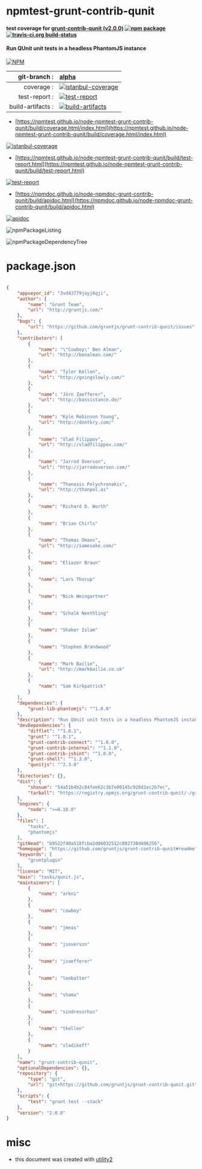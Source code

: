 # npmtest-grunt-contrib-qunit

#### test coverage for  [grunt-contrib-qunit (v2.0.0)](https://github.com/gruntjs/grunt-contrib-qunit#readme)  [![npm package](https://img.shields.io/npm/v/npmtest-grunt-contrib-qunit.svg?style=flat-square)](https://www.npmjs.org/package/npmtest-grunt-contrib-qunit) [![travis-ci.org build-status](https://api.travis-ci.org/npmtest/node-npmtest-grunt-contrib-qunit.svg)](https://travis-ci.org/npmtest/node-npmtest-grunt-contrib-qunit)

#### Run QUnit unit tests in a headless PhantomJS instance

[![NPM](https://nodei.co/npm/grunt-contrib-qunit.png?downloads=true&downloadRank=true&stars=true)](https://www.npmjs.com/package/grunt-contrib-qunit)

| git-branch : | [alpha](https://github.com/npmtest/node-npmtest-grunt-contrib-qunit/tree/alpha)|
|--:|:--|
| coverage : | [![istanbul-coverage](https://npmtest.github.io/node-npmtest-grunt-contrib-qunit/build/coverage.badge.svg)](https://npmtest.github.io/node-npmtest-grunt-contrib-qunit/build/coverage.html/index.html)|
| test-report : | [![test-report](https://npmtest.github.io/node-npmtest-grunt-contrib-qunit/build/test-report.badge.svg)](https://npmtest.github.io/node-npmtest-grunt-contrib-qunit/build/test-report.html)|
| build-artifacts : | [![build-artifacts](https://npmtest.github.io/node-npmtest-grunt-contrib-qunit/glyphicons_144_folder_open.png)](https://github.com/npmtest/node-npmtest-grunt-contrib-qunit/tree/gh-pages/build)|

- [https://npmtest.github.io/node-npmtest-grunt-contrib-qunit/build/coverage.html/index.html](https://npmtest.github.io/node-npmtest-grunt-contrib-qunit/build/coverage.html/index.html)

[![istanbul-coverage](https://npmtest.github.io/node-npmtest-grunt-contrib-qunit/build/screenCapture.buildCi.browser.%252Ftmp%252Fbuild%252Fcoverage.lib.html.png)](https://npmtest.github.io/node-npmtest-grunt-contrib-qunit/build/coverage.html/index.html)

- [https://npmtest.github.io/node-npmtest-grunt-contrib-qunit/build/test-report.html](https://npmtest.github.io/node-npmtest-grunt-contrib-qunit/build/test-report.html)

[![test-report](https://npmtest.github.io/node-npmtest-grunt-contrib-qunit/build/screenCapture.buildCi.browser.%252Ftmp%252Fbuild%252Ftest-report.html.png)](https://npmtest.github.io/node-npmtest-grunt-contrib-qunit/build/test-report.html)

- [https://npmdoc.github.io/node-npmdoc-grunt-contrib-qunit/build/apidoc.html](https://npmdoc.github.io/node-npmdoc-grunt-contrib-qunit/build/apidoc.html)

[![apidoc](https://npmdoc.github.io/node-npmdoc-grunt-contrib-qunit/build/screenCapture.buildCi.browser.%252Ftmp%252Fbuild%252Fapidoc.html.png)](https://npmdoc.github.io/node-npmdoc-grunt-contrib-qunit/build/apidoc.html)

![npmPackageListing](https://npmtest.github.io/node-npmtest-grunt-contrib-qunit/build/screenCapture.npmPackageListing.svg)

![npmPackageDependencyTree](https://npmtest.github.io/node-npmtest-grunt-contrib-qunit/build/screenCapture.npmPackageDependencyTree.svg)



# package.json

```json

{
    "appveyor_id": "3vd43779joyj6qji",
    "author": {
        "name": "Grunt Team",
        "url": "http://gruntjs.com/"
    },
    "bugs": {
        "url": "https://github.com/gruntjs/grunt-contrib-qunit/issues"
    },
    "contributors": [
        {
            "name": "\"Cowboy\" Ben Alman",
            "url": "http://benalman.com/"
        },
        {
            "name": "Tyler Kellen",
            "url": "http://goingslowly.com/"
        },
        {
            "name": "Jörn Zaefferer",
            "url": "http://bassistance.de/"
        },
        {
            "name": "Kyle Robinson Young",
            "url": "http://dontkry.com/"
        },
        {
            "name": "Vlad Filippov",
            "url": "http://vladfilippov.com/"
        },
        {
            "name": "Jarrod Overson",
            "url": "http://jarrodoverson.com/"
        },
        {
            "name": "Thanasis Polychronakis",
            "url": "http://thanpol.as"
        },
        {
            "name": "Richard D. Worth"
        },
        {
            "name": "Brian Chirls"
        },
        {
            "name": "Thomas Omans",
            "url": "http://samesake.com/"
        },
        {
            "name": "Eliazer Braun"
        },
        {
            "name": "Lars Thorup"
        },
        {
            "name": "Nick Weingartner"
        },
        {
            "name": "Schalk Neethling"
        },
        {
            "name": "Shaker Islam"
        },
        {
            "name": "Stephen Brandwood"
        },
        {
            "name": "Mark Bailie",
            "url": "http://markbailie.co.uk"
        },
        {
            "name": "Sam Kirkpatrick"
        }
    ],
    "dependencies": {
        "grunt-lib-phantomjs": "^1.0.0"
    },
    "description": "Run QUnit unit tests in a headless PhantomJS instance",
    "devDependencies": {
        "difflet": "^1.0.1",
        "grunt": "^1.0.1",
        "grunt-contrib-connect": "^1.0.0",
        "grunt-contrib-internal": "^1.1.0",
        "grunt-contrib-jshint": "^1.0.0",
        "grunt-shell": "^1.3.0",
        "qunitjs": "^2.3.0"
    },
    "directories": {},
    "dist": {
        "shasum": "54a51b4b2c84fee62c3b7e00145c928d1ec2b7ec",
        "tarball": "https://registry.npmjs.org/grunt-contrib-qunit/-/grunt-contrib-qunit-2.0.0.tgz"
    },
    "engines": {
        "node": ">=0.10.0"
    },
    "files": [
        "tasks",
        "phantomjs"
    ],
    "gitHead": "b9522f40a518fcba2d06032512c882738d496256",
    "homepage": "https://github.com/gruntjs/grunt-contrib-qunit#readme",
    "keywords": [
        "gruntplugin"
    ],
    "license": "MIT",
    "main": "tasks/qunit.js",
    "maintainers": [
        {
            "name": "arkni"
        },
        {
            "name": "cowboy"
        },
        {
            "name": "jmeas"
        },
        {
            "name": "jsoverson"
        },
        {
            "name": "jzaefferer"
        },
        {
            "name": "leobalter"
        },
        {
            "name": "shama"
        },
        {
            "name": "sindresorhus"
        },
        {
            "name": "tkellen"
        },
        {
            "name": "vladikoff"
        }
    ],
    "name": "grunt-contrib-qunit",
    "optionalDependencies": {},
    "repository": {
        "type": "git",
        "url": "git+https://github.com/gruntjs/grunt-contrib-qunit.git"
    },
    "scripts": {
        "test": "grunt test --stack"
    },
    "version": "2.0.0"
}
```



# misc
- this document was created with [utility2](https://github.com/kaizhu256/node-utility2)
